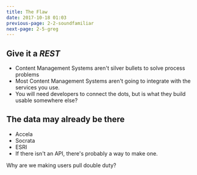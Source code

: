 ```yaml
---
title: The Flaw
date: 2017-10-18 01:03
previous-page: 2-2-soundfamiliar
next-page: 2-5-greg
---
```


## Give it a *REST*

- Content Management Systems aren't silver bullets to solve process problems
- Most Content Management Systems aren't going to integrate with the services you use.
- You will need developers to connect the dots, but is what they build usable somewhere else?

## The data may already be there
- Accela
- Socrata
- ESRI
- If there isn't an API, there's probably a way to make one.

Why are we making users pull double duty?
